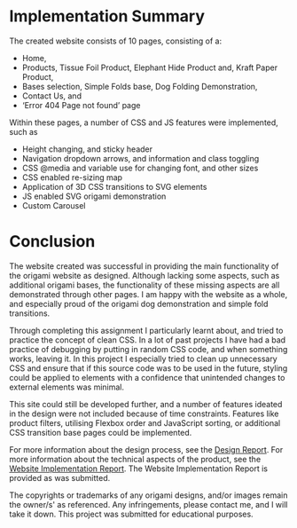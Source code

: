 # Implementation Summary
The created website consists of 10 pages, consisting of a:

 - Home,
 - Products, Tissue Foil Product, Elephant Hide Product and, Kraft Paper Product,
 - Bases selection, Simple Folds base, Dog Folding Demonstration,
 - Contact Us, and
 - ‘Error 404 Page not found’ page

Within these pages, a number of CSS and JS features were implemented, such as 
 
 - Height changing, and sticky header
 - Navigation dropdown arrows, and information and class toggling
 - CSS @media and variable use for changing font, and other sizes
 - CSS enabled re-sizing map
 - Application of 3D CSS transitions to SVG elements
 - JS enabled SVG origami demonstration
 - Custom Carousel

# Conclusion
The website created was successful in providing the main functionality of the origami website as designed. Although lacking some aspects, such as additional origami bases, the functionality of these missing aspects are all demonstrated through other pages. I am happy with the website as a whole, and especially proud of the origami dog demonstration and simple fold transitions.

Through completing this assignment I particularly learnt about, and tried to practice the concept of clean CSS. In a lot of past projects I have had a bad practice of debugging by putting in random CSS code, and when something works, leaving it. In this project I especially tried to clean up unnecessary CSS and ensure that if this source code was to be used in the future, styling could be applied to elements with a confidence that unintended changes to external elements was minimal.

This site could still be developed further, and a number of features ideated in the design were not included because of time constraints. Features like product filters, utilising Flexbox order and JavaScript sorting, or additional CSS transition base pages could be implemented.

For more information about the design process, see the [Design Report](../Jensen_Iain_Website_Design_Report.pdf).
For more information about the technical aspects of the product, see the [Website Implementation Report](../Jensen_Iain_Website_Implementation_Report.docx).
The Website Implementation Report is provided as was submitted.

The copyrights or trademarks of any origami designs, and/or images remain the owner/s' as referenced. Any infringements, please contact me, and I will take it down. This project was submitted for educational purposes.
